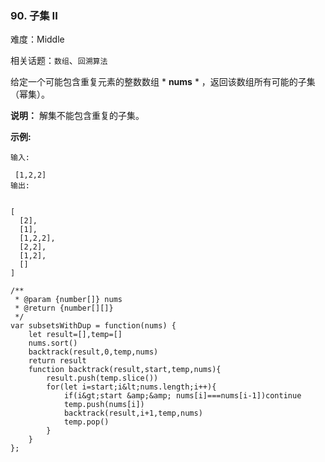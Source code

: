 ### 90. 子集 II

难度：Middle

相关话题：`数组`、`回溯算法`

给定一个可能包含重复元素的整数数组  * **nums** * ，返回该数组所有可能的子集（幂集）。



 **说明：** 解集不能包含重复的子集。



 **示例:** 





```
输入:

 [1,2,2]
输出:


[
  [2],
  [1],
  [1,2,2],
  [2,2],
  [1,2],
  []
]
```


```
/**
 * @param {number[]} nums
 * @return {number[][]}
 */
var subsetsWithDup = function(nums) {
    let result=[],temp=[]
    nums.sort()
    backtrack(result,0,temp,nums)
    return result
    function backtrack(result,start,temp,nums){
        result.push(temp.slice())
        for(let i=start;i&lt;nums.length;i++){
            if(i&gt;start &amp;&amp; nums[i]===nums[i-1])continue
            temp.push(nums[i])
            backtrack(result,i+1,temp,nums)
            temp.pop()
        }
    }
};



```
